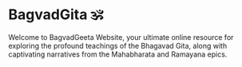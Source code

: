 # BagvadGita 🕉️
 Welcome to BagvadGeeta Website, your ultimate online resource for exploring the profound teachings of the Bhagavad Gita, along with captivating narratives from the Mahabharata and Ramayana epics. 
